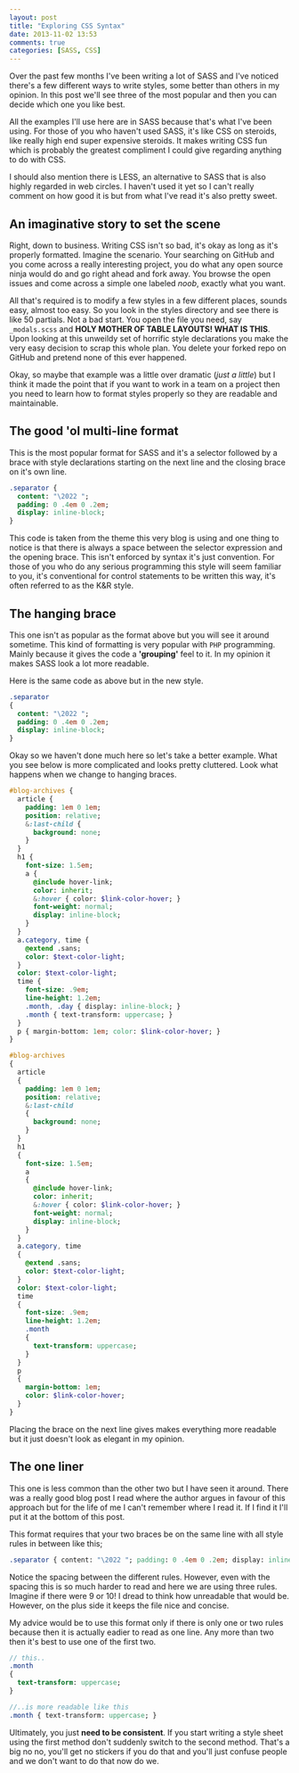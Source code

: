 ```yaml
---
layout: post
title: "Exploring CSS Syntax"
date: 2013-11-02 13:53
comments: true
categories: [SASS, CSS]
---
```


Over the past few months I've been writing a lot of SASS and I've noticed there's a few different ways to write styles, some better than others in my opinion. In this post we'll see three of the most popular and then you can decide which one you like best.

All the examples I'll use here are in SASS because that's what I've been using. For those of you who haven't used SASS, it's like CSS on steroids, like really high end super expensive steroids. It makes writing CSS fun which is probably the greatest compliment I could give regarding anything to do with CSS.

I should also mention there is LESS, an alternative to SASS that is also highly regarded in web circles. I haven't used it yet so I can't really comment on how good it is but from what I've read it's also pretty sweet.


## An imaginative story to set the scene

Right, down to business. Writing CSS isn't so bad, it's okay as long as it's properly formatted. Imagine the scenario. Your searching on GitHub and you come across a really interesting project, you do what any open source ninja would do and go right ahead and fork away. You browse the open issues and come across a simple one labeled *noob*, exactly what you want.

All that's required is to modify a few styles in a few different places, sounds easy, almost too easy. So you look in the styles directory and see there is like 50 partials. Not a bad start. You open the file you need, say `_modals.scss` and **HOLY MOTHER OF TABLE LAYOUTS! WHAT IS THIS**. Upon looking at this unweildy set of horrific style declarations you make the very easy decision to scrap this whole plan. You delete your forked repo on GitHub and pretend none of this ever happened.

Okay, so maybe that example was a little over dramatic (*just a little*) but I think it made the point that if you want to work in a team on a project then you need to learn how to format styles properly so they are readable and maintainable.

## The good 'ol multi-line format

This is the most popular format for SASS and it's a selector followed by a brace with style declarations starting on the next line and the closing brace on it's own line.

``` SASS
.separator {
  content: "\2022 ";
  padding: 0 .4em 0 .2em;
  display: inline-block;
}
```

This code is taken from the theme this very blog is using and one thing to notice is that there is always a space between the selector expression and the opening brace. This isn't enforced by syntax it's just convention. For those of you who do any serious programming this style will seem familiar to you, it's conventional for control statements to be written this way, it's often referred to as the K&R style. 


## The hanging brace

This one isn't as popular as the format above but you will see it around sometime. This kind of formatting is very popular with `PHP` programming. Mainly because it gives the code a **'grouping'** feel to it. In my opinion it makes SASS look a lot more readable.

Here is the same code as above but in the new style.

``` SASS
.separator 
{
  content: "\2022 ";
  padding: 0 .4em 0 .2em;
  display: inline-block;
}
```

Okay so we haven't done much here so let's take a better example. What you see below is more complicated and looks pretty cluttered. Look what happens when we change to hanging braces.

``` SASS Opening brace on same line
#blog-archives {
  article {
    padding: 1em 0 1em;
    position: relative;
    &:last-child {
      background: none;
    }
  }
  h1 {
    font-size: 1.5em;
    a {
      @include hover-link;
      color: inherit;
      &:hover { color: $link-color-hover; }
      font-weight: normal;
      display: inline-block;
    }
  }
  a.category, time {
    @extend .sans;
    color: $text-color-light;
  }
  color: $text-color-light;
  time {
    font-size: .9em;
    line-height: 1.2em;
    .month, .day { display: inline-block; }
    .month { text-transform: uppercase; }
  }
  p { margin-bottom: 1em; color: $link-color-hover; }
}
```

``` SASS Opening brace on next line
#blog-archives 
{
  article 
  {
    padding: 1em 0 1em;
    position: relative;
    &:last-child 
    {
      background: none;
    }
  }
  h1 
  {
    font-size: 1.5em;
    a 
    {
      @include hover-link;
      color: inherit;
      &:hover { color: $link-color-hover; }
      font-weight: normal;
      display: inline-block;
    }
  }
  a.category, time 
  {
    @extend .sans;
    color: $text-color-light;
  }
  color: $text-color-light;
  time 
  {
    font-size: .9em;
    line-height: 1.2em;
    .month 
    { 
      text-transform: uppercase; 
    }
  }
  p 
  { 
    margin-bottom: 1em; 
    color: $link-color-hover; 
  }
}
```

Placing the brace on the next line gives makes everything more readable but it just doesn't look as elegant in my opinion. 

## The one liner

This one is less common than the other two but I have seen it around. There was a really good blog post I read where the author argues in favour of this approach but for the life of me I can't remember where I read it. If I find it I'll put it at the bottom of this post.

This format requires that your two braces be on the same line with all style rules in between like this;

``` SASS
.separator { content: "\2022 "; padding: 0 .4em 0 .2em; display: inline-block; }
```

Notice the spacing between the different rules. However, even with the spacing this is so much harder to read and here we are using three rules. Imagine if there were 9 or 10! I dread to think how unreadable that would be. However, on the plus side it keeps the file nice and concise. 

My advice would be to use this format only if there is only one or two rules because then it is actually eadier to read as one line. Any more than two then it's best to use one of the first two. 


``` SASS
// this..
.month 
{ 
  text-transform: uppercase; 
}

//..is more readable like this
.month { text-transform: uppercase; }
```


Ultimately, you just **need to be consistent**. If you start writing a style sheet using the first method don't suddenly switch to the second method. That's a big no no, you'll get no stickers if you do that and you'll just confuse people and we don't want to do that now do we.



